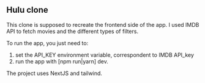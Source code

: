 ## Hulu clone

This clone is supposed to recreate the frontend side of the app. I used IMDB API to fetch movies and the different types of filters.

To run the app, you just need to:

1. set the API_KEY environment variable, correspondent to IMDB API_key
2. run the app with [npm run|yarn] dev.

The project uses NextJS and tailwind.
